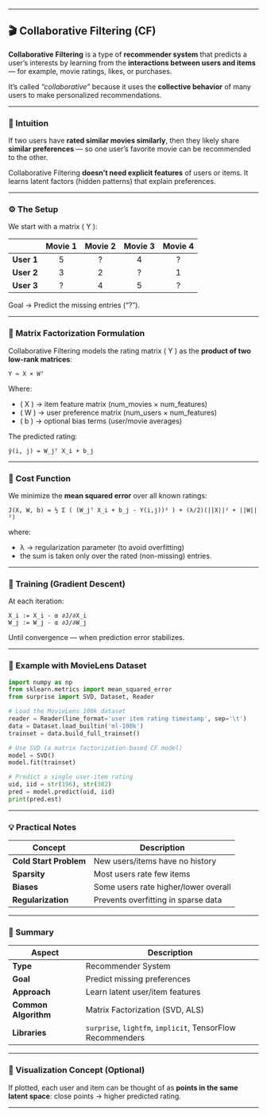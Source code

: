 
---

## 🎬 Collaborative Filtering (CF)

**Collaborative Filtering** is a type of **recommender system** that predicts a user’s interests
by learning from the **interactions between users and items** — for example, movie ratings, likes, or purchases.

It’s called *“collaborative”* because it uses the **collective behavior** of many users to make personalized recommendations.

---

### 🧠 Intuition

If two users have **rated similar movies similarly**,
then they likely share **similar preferences** — so one user’s favorite movie can be recommended to the other.

Collaborative Filtering **doesn’t need explicit features** of users or items.
It learns latent factors (hidden patterns) that explain preferences.

---

### ⚙️ The Setup

We start with a matrix ( Y ):

|            | Movie 1 | Movie 2 | Movie 3 | Movie 4 |
| :--------: | :-----: | :-----: | :-----: | :-----: |
| **User 1** |    5    |    ?    |    4    |    ?    |
| **User 2** |    3    |    2    |    ?    |    1    |
| **User 3** |    ?    |    4    |    5    |    ?    |

Goal → Predict the missing entries (“?”).

---

### 🔢 Matrix Factorization Formulation

Collaborative Filtering models the rating matrix ( Y ) as the **product of two low-rank matrices**:

```
Y ≈ X × Wᵀ
```

Where:

* ( X ) → item feature matrix (num_movies × num_features)
* ( W ) → user preference matrix (num_users × num_features)
* ( b ) → optional bias terms (user/movie averages)

The predicted rating:

```
ŷ(i, j) = W_jᵀ X_i + b_j
```

---

### 🧮 Cost Function

We minimize the **mean squared error** over all known ratings:

```
J(X, W, b) = ½ Σ ( (W_jᵀ X_i + b_j - Y(i,j))² ) + (λ/2)(||X||² + ||W||²)
```

where:

* λ → regularization parameter (to avoid overfitting)
* the sum is taken only over the rated (non-missing) entries.

---

### 🔁 Training (Gradient Descent)

At each iteration:

```
X_i := X_i - α ∂J/∂X_i
W_j := W_j - α ∂J/∂W_j
```

Until convergence — when prediction error stabilizes.

---

### 🧩 Example with MovieLens Dataset

```python
import numpy as np
from sklearn.metrics import mean_squared_error
from surprise import SVD, Dataset, Reader

# Load the MovieLens 100k dataset
reader = Reader(line_format='user item rating timestamp', sep='\t')
data = Dataset.load_builtin('ml-100k')
trainset = data.build_full_trainset()

# Use SVD (a matrix factorization-based CF model)
model = SVD()
model.fit(trainset)

# Predict a single user-item rating
uid, iid = str(196), str(302)
pred = model.predict(uid, iid)
print(pred.est)
```

---

### 💡 Practical Notes

| Concept                | Description                          |
| ---------------------- | ------------------------------------ |
| **Cold Start Problem** | New users/items have no history      |
| **Sparsity**           | Most users rate few items            |
| **Biases**             | Some users rate higher/lower overall |
| **Regularization**     | Prevents overfitting in sparse data  |

---

### 🚀 Summary

| Aspect               | Description                                                |
| -------------------- | ---------------------------------------------------------- |
| **Type**             | Recommender System                                         |
| **Goal**             | Predict missing preferences                                |
| **Approach**         | Learn latent user/item features                            |
| **Common Algorithm** | Matrix Factorization (SVD, ALS)                            |
| **Libraries**        | `surprise`, `lightfm`, `implicit`, TensorFlow Recommenders |

---

### 🧩 Visualization Concept (Optional)

If plotted, each user and item can be thought of as **points in the same latent space**:
close points → higher predicted rating.

---
